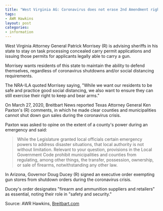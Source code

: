 ```yaml
---
title: "West Virginia AG: Coronavirus does not erase 2nd Amendment rights"
tags:
- AWR Hawkins
layout: post
categories:
- information
---
```


West Virginia Attorney General Patrick Morrisey (R) is advising sheriffs in his state to stay on task processing concealed carry permit applications and issuing those permits for applicants legally able to carry a gun.

Morrisey wants residents of this state to maintain the ability to defend themselves, regardless of coronavirus shutdowns and/or social distancing requirements.

The NRA-ILA quoted Morrisey saying, "While we want our residents to be safe and practice good social distancing, we also want to ensure they can still exercise their right to keep and bear arms."

On March 27, 2020, Breitbart News reported Texas Attorney General Ken Paxton's (R) comments, in which he made clear counties and municipalities cannot shut down gun sales during the coronavirus crisis.

Paxton was asked to opine on the extent of a county's power during an emergency and said:

> While the Legislature granted local officials certain emergency powers to address disaster situations, that local authority is not without limitation. Relevant to your question, provisions in the Local Government Code prohibit municipalities and counties from regulating, among other things, the transfer, possession, ownership, or sale of firearms, notwithstanding any other law.

In Arizona, Governor Doug Ducey (R) signed an executive order exempting gun stores from shutdown orders during the coronavirus crisis.

Ducey's order designates "firearm and ammunition suppliers and retailers" as essential, noting their role in "safety and security."

Source: AWR Hawkins, [Breitbart.com](https://www.breitbart.com/politics/2020/04/16/west-virginia-ag-coronavirus-does-not-erase-2nd-amendment-rights/)
